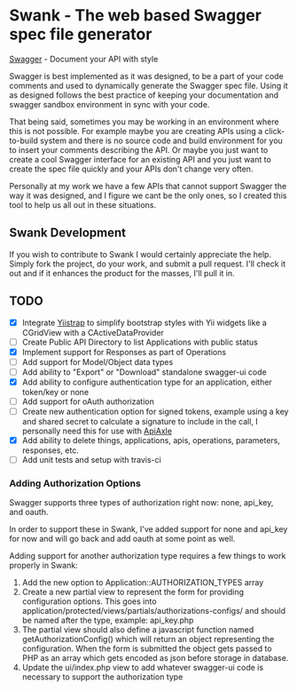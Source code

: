 # Swank - The web based Swagger spec file generator #
[Swagger](https://developers.helloreverb.com/swagger/) - Document your API with style

Swagger is best implemented as it was designed, to be a part of your code comments
and used to dynamically generate the Swagger spec file. Using it as designed 
follows the best practice of keeping your documentation and swagger sandbox 
environment in sync with your code.

That being said, sometimes you may be working in an environment where this is 
not possible. For example maybe you are creating APIs using a click-to-build 
system and there is no source code and build environment for you to insert your
comments describing the API. Or maybe you just want to create a cool Swagger 
interface for an existing API and you just want to create the spec file quickly
and your APIs don't change very often.

Personally at my work we have a few APIs that cannot support Swagger the way it
was designed, and I figure we cant be the only ones, so I created this tool to
help us all out in these situations.

## Swank Development ##
If you wish to contribute to Swank I would certainly appreciate the help. Simply
fork the project, do your work, and submit a pull request. I'll check it out and 
if it enhances the product for the masses, I'll pull it in.

## TODO ##
 - [x] Integrate [Yiistrap](http://www.getyiistrap.com) to simplify bootstrap styles with Yii widgets like a CGridView with a CActiveDataProvider
 - [ ] Create Public API Directory to list Applications with public status
 - [x] Implement support for Responses as part of Operations
 - [ ] Add support for Model/Object data types
 - [ ] Add ability to "Export" or "Download" standalone swagger-ui code
 - [x] Add ability to configure authentication type for an application, either token/key or none
 - [ ] Add support for oAuth authorization
 - [ ] Create new authentication option for signed tokens, example using a key and shared secret to calculate a signature to include in the call, I personally need this for use with [ApiAxle](http://apiaxle.com)
 - [x] Add ability to delete things, applications, apis, operations, parameters, responses, etc.
 - [ ] Add unit tests and setup with travis-ci

### Adding Authorization Options ###
Swagger supports three types of authorization right now: none, api_key, and oauth.

In order to support these in Swank, I've added support for none and api_key for now and will go back and add oauth at some point as well.

Adding support for another authorization type requires a few things to work properly in Swank:
1. Add the new option to Application::AUTHORIZATION_TYPES array
2. Create a new partial view to represent the form for providing configuration options. This goes into application/protected/views/partials/authorizations-configs/ and should be named after the type, example: api_key.php
3. The partial view should also define a javascript function named getAuthorizationConfig() which will return an object representing the configuration. When the form is submitted the object gets passed to PHP as an array which gets encoded as json before storage in database.
4. Update the ui/index.php view to add whatever swagger-ui code is necessary to support the authorization type